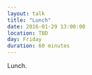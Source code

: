 ```yaml
---
layout: talk
title: "Lunch"
date: 2016-01-29 13:00:00
location: TBD
day: Friday
duration: 60 minutes
---
```


Lunch.
